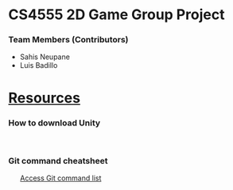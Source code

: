 <h1>CS4555 2D Game Group Project</h1>
<!-- Team Member Names -->
<div>
<h3>Team Members (Contributors)</h3>
<ul>
  <li>Sahis Neupane</li>
  <li> Luis Badillo </li>
</ul>
</div>

<!-- Resources like how to use git, Unity -->
<div>
  <h1>
    <u>Resources</u>
  </h1>
  <h3>How to download Unity</h3>
  <br/>
  
  <h3>
    Git command cheatsheet
  </h3>
  <ul>
    <a href='https://education.github.com/git-cheat-sheet-education.pdf'> Access Git command list</a>
    
  </ul>
</div>


